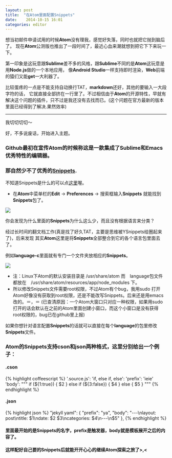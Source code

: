 ```yaml
---
layout: post
title:  "在Atom里面配置Snippets"
date:    2014-10-15 16:01
categories: editor
---
```


想当初邮件申请试用的时候**Atom**没有理我，感觉好失落，同时也就把它抛到脑后了。
现在**Atom**公测版也推出了一段时间了，最近心血来潮就想到把它下下来玩一下。

第一印象是这玩意跟**Sublime**差不多的风格，跟**Sublime**不同的是**Atom**这玩意是用**Node.js**做的一个本地应用，
像**Android Studio**一样支持即时渲染，**Web**前端的猿们又能**get**一大利器了。

比较蛋疼的一点是不能支持自动换行TAT，**markdown**还好，其他的要输入一大段字符的话，
它就直接全部挤在一行里了。不过相信由于**Atom**的开源特性，早就有解决这个问题的插件，只不过是我还没有去找而已。(这个问题在官方最新的版本里面已经得到了解决.果然效率)

---

我切切切切～

好，不多说废话，开始进入主题。

### **Github**最初在宣传**Atom**的时候称这是一款集成了**Sublime**和**Emacs**优秀特性的编辑器。

### 那自然少不了优秀的[**Snippets**](https://github.com/atom/snippets).

不知道Snippets是什么的可以点[这里](http://en.wikipedia.org/wiki/Snippet_(programming))喔。

* 在**Atom**中菜单栏的**Edit** -> **Preferences** -> 搜索框输入**Snippets** 就能找到　**Snippets**包了。

![](http://m3.img.srcdd.com/farm5/d/2014/1015/16/7A3B963AAF23A8A83DF6D4B7C71F8EB9_B500_900_500_309.png)

你会发现为什么里面的**Snippets**为什么这么少，而且没有根据语言来分类？

经过长时间的翻文档工作(真是找了好久TAT，主要是思维被YSnippets给圈起来了)，后来发现
其实**Atom**这里是将**Snippets**全部整合到它的各个语言包里面去了。

例如**language-c**里面就有专门一个文件夹放相应的**Snippets**。

![](http://m3.img.srcdd.com/farm4/d/2014/1015/16/D12899D80F405E970221733E18CCD351_B500_900_195_243.png)

* 注：Linux下Atom的默认安装目录是 /usr/share/atom 而　language包文件都放在　/usr/share/atom/resources/app/node_modules 下。　
* 所以修改Snippets文件需要root权限，不过Atom有个bug，我用sudo 打开Atom好像没有获取到root权限，还是不能改写Snippets。后来还是用emacs改的。＝，＝
(已查清原因：一个Atom大窗口只对应一种权限，如果用sudo打开的话会默认在之前的Atom里面创建小窗口，而这个小窗口是没有获得root权限的，bug已在github里上报)

如果你想针对语言配置**Snippets**的话就可以直接在每个**language**的包里修改**Snippets**文件。

### **Atom**的**Snippets**支持**cson**和**json**两种格式，这里分别给出一个例子：

#### .cson
{% highlight coffeescript %}
'.source.js':
  'if, else if, else':
    'prefix': 'ieie'
    'body': """
      if (${1:true}) {
        $2
      } else if (${3:false}) {
        $4
      } else {
        $5
      }
    """
{% endhighlight %}


#### .json
{% highlight json %}
    "jekyll yaml": {
      "prefix": "ya",
      "body": "---\nlayout: post\ntitle:  $1\ndate:   $2 $3\ncategories: $4\n---\n$5"
    },
{% endhighlight %}

#### 里面最开始的是**Snippets**的名字，**prefix**是触发器，**body**就是模板展开之后的内容了。

#### 这样配好自己要的**Snippets**后就能开开心心的继续**Atom**探索之旅了>,<
